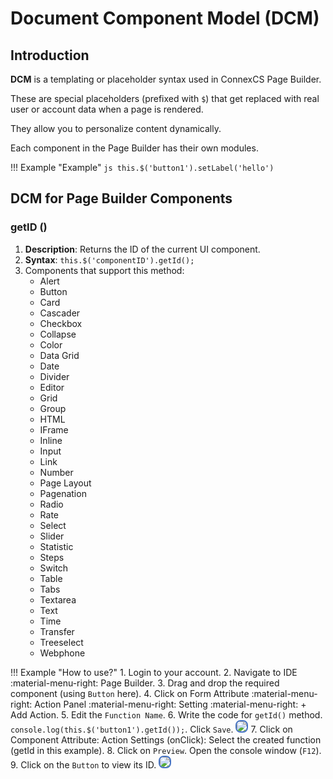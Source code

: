 # Document Component Model (DCM)

## Introduction

**DCM** is a templating or placeholder syntax used in ConnexCS Page Builder.

These are special placeholders (prefixed with `$`) that get replaced with real user or account data when a page is rendered.

They allow you to personalize content dynamically.

Each component in the Page Builder has their own modules.

!!! Example "Example"
    ```js
    this.$('button1').setLabel('hello')
    ```

## DCM for Page Builder Components

### getID ()

1. **Description**: Returns the ID of the current UI component.
2. **Syntax**: `this.$('componentID').getId();`
3. Components that support this method:
      + Alert
      + Button
      + Card
      + Cascader
      + Checkbox
      + Collapse
      + Color
      + Data Grid
      + Date
      + Divider
      + Editor
      + Grid
      + Group
      + HTML
      + IFrame
      + Inline
      + Input
      + Link
      + Number
      + Page Layout
      + Pagenation
      + Radio
      + Rate
      + Select
      + Slider
      + Statistic
      + Steps
      + Switch
      + Table
      + Tabs
      + Textarea
      + Text
      + Time
      + Transfer
      + Treeselect
      + Webphone

!!! Example "How to use?"
    1. Login to your account.
    2. Navigate to IDE :material-menu-right: Page Builder.
    3. Drag and drop the required component (using `Button` here).
    4. Click on Form Attribute :material-menu-right: Action Panel :material-menu-right: Setting :material-menu-right: + Add Action.
    5. Edit the `Function Name`.
    6. Write the code for `getId()` method. `console.log(this.$('button1').getId());`. Click `Save`. <img src= "/apps/img/getid.png" style="border: 2px solid #4472C4; border-radius: 8px;">
    7. Click on Component Attribute: Action Settings (onClick): Select the created function (getId in this example).
    8. Click on `Preview`. Open the console window (`F12`).
    9. Click on the `Button` to view its ID. <img src= "/apps/img/getid1.png" style="border: 2px solid #4472C4; border-radius: 8px;">
